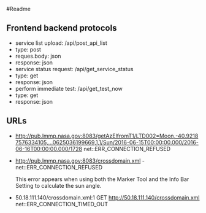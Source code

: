 #Readme
## Frontend backend protocols
* service list upload: /api/post_api_list
 * type: post
 * reques.body: json
 * response: json
* service status request: /api/get_service_status
 * type: get
 * response: json
* perform immediate test: /api/get_test_now
 * type: get
 * response: json

## URLs
* http://pub.lmmp.nasa.gov:8083/getAzElfromT1/LTD002=Moon,-40.92187576334105,…0625036199669,1,1/Sun/2016-06-15T00:00:00.000/2016-06-16T00:00:00.000/1728 net::ERR_CONNECTION_REFUSED

* http://pub.lmmp.nasa.gov:8083/crossdomain.xml - net::ERR_CONNECTION_REFUSED 

   This error appears when using both the Marker Tool and the Info Bar Setting to calculate the sun angle.

* 50.18.111.140/crossdomain.xml:1 GET http://50.18.111.140/crossdomain.xml  net::ERR_CONNECTION_TIMED_OUT 

